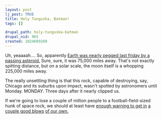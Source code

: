 ```yaml
--- 
layout: post
lj_post: TRUE
title: Holy Tunguska, Batman!
tags: []

drupal_path: holy-tunguska-batman
drupal_nid: 965
created: 1024609260
---
```

Uh, yeaaaah.... So, apparently <A HREF="http://skyandtelescope.com/news/current/article_641_1.asp">Earth was nearly pegged last friday by a passing asteroid.</a> Sure, sure, it was 75,000 miles away. That's not exactly spitting distance, but on a solar scale, the moon itself is a whopping 225,000 miles away.

The really unsettling thing is that this rock, capable of destroying, say, Chicago and its suburbs upon impact, wasn't spotted by astronomers until Monday. MONDAY. Three days after it nearly clipped us.

If we're going to lose a couple of million people to a football-field-sized hunk of space rock, we should at least have <a href="http://www.amazon.com/exec/obidos/ASIN/0449208133/002-1101588-9801663">enough warning to get in</A> <A HREF="http://www.amazon.com/exec/obidos/ASIN/6305311463/002-1101588-9801663">a couple good blows</A> <A HREF="http://www.amazon.com/exec/obidos/ASIN/6305232660/002-1101588-9801663">of our own.</a>
